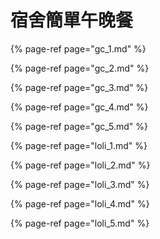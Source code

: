 # 宿舍簡單午晚餐

{% page-ref page="gc\_1.md" %}

{% page-ref page="gc\_2.md" %}

{% page-ref page="gc\_3.md" %}

{% page-ref page="gc\_4.md" %}

{% page-ref page="gc\_5.md" %}

{% page-ref page="loli\_1.md" %}

{% page-ref page="loli\_2.md" %}

{% page-ref page="loli\_3.md" %}

{% page-ref page="loli\_4.md" %}

{% page-ref page="loli\_5.md" %}



